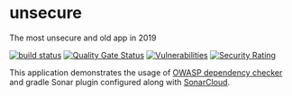 # unsecure
The most unsecure and old app in 2019

[![build status](https://travis-ci.org/sriharisahu/unsecure.svg?branch=master "Current Build status" )](https://travis-ci.org/sriharisahu/unsecure)
[![Quality Gate Status](https://sonarcloud.io/api/project_badges/measure?project=sriharisahu_unsecure&metric=alert_status)](https://sonarcloud.io/dashboard?id=sriharisahu_unsecure)
[![Vulnerabilities](https://sonarcloud.io/api/project_badges/measure?project=sriharisahu_unsecure&metric=vulnerabilities)](https://sonarcloud.io/dashboard?id=sriharisahu_unsecure)
[![Security Rating](https://sonarcloud.io/api/project_badges/measure?project=sriharisahu_unsecure&metric=security_rating)](https://sonarcloud.io/dashboard?id=sriharisahu_unsecure)

This application demonstrates the usage of [OWASP dependency checker](https://www.owasp.org/index.php/OWASP_Dependency_Check) and gradle Sonar plugin configured along with [SonarCloud](https://sonarcloud.io/dashboard?id=sriharisahu_unsecure).
